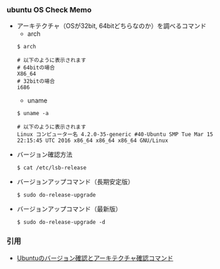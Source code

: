 ### ubuntu OS Check Memo
- アーキテクチャ（OSが32bit, 64bitどちらなのか）を調べるコマンド
  - arch  
  ```
  $ arch
  ```
  ~~~~
  # 以下のように表示されます
  # 64bitの場合
  X86_64
  # 32bitの場合
  i686
  ~~~~
  - uname  
  ```
  $ uname -a 
  ```
  ~~~~
  # 以下のように表示されます
  Linux コンピューター名 4.2.0-35-generic #40-Ubuntu SMP Tue Mar 15 22:15:45 UTC 2016 x86_64 x86_64 x86_64 GNU/Linux
  ~~~~
- バージョン確認方法  
  ```
  $ cat /etc/lsb-release
  ```
- バージョンアップコマンド（長期安定版）  
  ```
  $ sudo do-release-upgrade
  ```
- バージョンアップコマンド（最新版）  
  ```
  $ sudo do-release-upgrade -d
  ```

### 引用
- [Ubuntuのバージョン確認とアーキテクチャ確認コマンド](http://mawatari.jp/archives/check-ubuntu-version)
